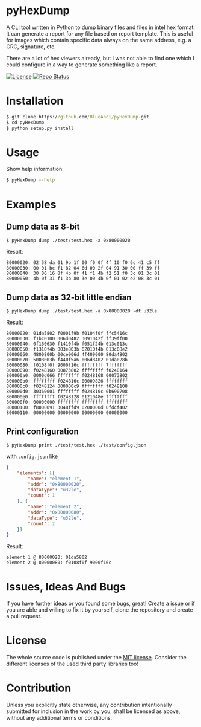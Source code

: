 # pyHexDump
A CLI tool written in Python to dump binary files and files in intel hex format. It can generate a report for any file based on report template. This is useful for images which contain specific data always on the same address, e.g. a CRC, signature, etc.

There are a lot of hex viewers already, but I was not able to find one which I could configure in a way to generate something like a report.

[![License](https://img.shields.io/badge/license-MIT-blue.svg)](http://choosealicense.com/licenses/mit/)
[![Repo Status](https://www.repostatus.org/badges/latest/wip.svg)](https://www.repostatus.org/#wip)

# Installation
```cmd
$ git clone https://github.com/BlueAndi/pyHexDump.git
$ cd pyHexDump
$ python setup.py install
```

# Usage

Show help information:
```cmd
$ pyHexDump --help
```

# Examples

## Dump data as 8-bit

```$ pyHexDump dump ./test/test.hex -a 0x80000020```

Result:
```
80000020: 02 58 da 01 9b 1f 00 f0 0f 4f 10 f0 6c 41 c5 ff
80000030: 00 01 bc f1 82 04 6d 00 2f 04 91 30 00 ff 39 ff
80000040: 30 06 16 0f 4b 0f 41 f1 4b f2 51 f0 3c 01 3c 01
80000050: 4b 0f 31 f1 3b 80 3e 00 4b 0f 01 02 e2 08 3c 01
```

## Dump data as 32-bit little endian

```$ pyHexDump dump ./test/test.hex -a 0x80000020 -dt u32le```

Result:
```
80000020: 01da5802 f0001f9b f0104f0f ffc5416c
80000030: f1bc0100 006d0482 3091042f ff39ff00
80000040: 0f160630 f1410f4b f051f24b 013c013c
80000050: f1310f4b 003e803b 02010f4b 013c08e2
80000060: 4800800b 00ce006d 4f409000 80da4802
80000070: 5008003b f440f5a6 006d8402 01da028b
80000080: f0108f0f 9000f16c ffffffff 7fffffff
80000090: f0248160 00873802 ffffffff f0248164
800000a0: 0000d066 ffffffff f0248168 00073802
800000b0: ffffffff f024816c 00009826 ffffffff
800000c0: f0248124 000000c9 ffffffff f0248108
800000d0: 30360001 ffffffff f024810c 0b690708
800000e0: ffffffff f0248128 0121048e ffffffff
800000f0: 00000000 ffffffff ffffffff ffffffff
80000100: f8000091 3048ffd9 0200000d 0fdcf402
80000110: 00000000 00000000 00000000 00000000
```

## Print configuration

```$ pyHexDump print ./test/test.hex ./test/config.json```

with ```config.json``` like
```json
{
    "elements": [{
        "name": "element 1",
        "addr": "0x80000020",
        "dataType": "u32le",
        "count": 1
    }, {
        "name": "element 2",
        "addr": "0x80000080",
        "dataType": "u32le",
        "count": 2
    }]
}
```

Result:
```
element 1 @ 80000020: 01da5802
element 2 @ 80000080: f0108f0f 9000f16c
```

# Issues, Ideas And Bugs
If you have further ideas or you found some bugs, great! Create a [issue](https://github.com/BlueAndi/pyHexDump/issues) or if you are able and willing to fix it by yourself, clone the repository and create a pull request.

# License
The whole source code is published under the [MIT license](http://choosealicense.com/licenses/mit/).
Consider the different licenses of the used third party libraries too!

# Contribution
Unless you explicitly state otherwise, any contribution intentionally submitted for inclusion in the work by you, shall be licensed as above, without any additional terms or conditions.
